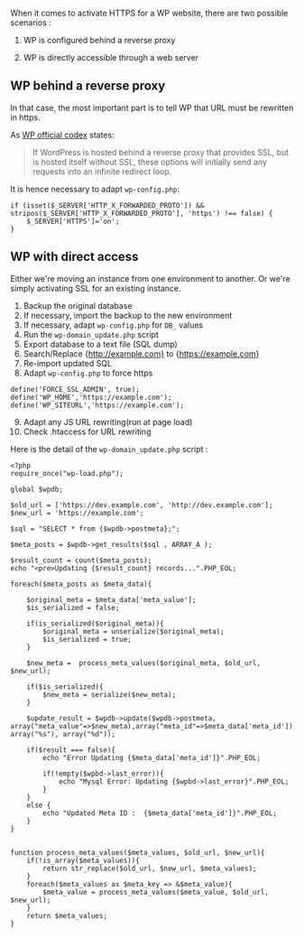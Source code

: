 When it comes to activate HTTPS for a WP website, there are two possible scenarios  :

1) WP is configured behind a reverse proxy

2) WP is directly accessible through a web server



## WP behind a reverse proxy

In that case, the most important part is to tell WP that URL must be rewritten in https.

As [WP official codex](http://codex.wordpress.org/Administration_Over_SSL#Using_a_Reverse_Proxy) states:

> If WordPress is hosted behind a reverse proxy that provides SSL, but is hosted itself without SSL, these options will initially send any requests into an infinite redirect loop. 

It is hence necessary to adapt `wp-config.php`:

```
if (isset($_SERVER['HTTP_X_FORWARDED_PROTO']) && stripos($_SERVER['HTTP_X_FORWARDED_PROTO'], 'https') !== false) {
    $_SERVER['HTTPS']='on';    
}

```

## WP with direct access

Either we're moving an instance from one environment to another. Or we're simply activating SSL for an existing instance.

1. Backup the original database
2. If necessary, import the backup to the new environment
3. If necessary, adapt `wp-config.php` for `DB_` values
4. Run the `wp-domain_update.php` script
5. Export database to a text file (SQL dump)
6. Search/Replace {http://example.com} to {https://example.com}
7. Re-import updated SQL 
8. Adapt `wp-config.php`  to force https
```
define('FORCE_SSL_ADMIN', true);
define('WP_HOME','https://example.com');
define('WP_SITEURL','https://example.com');
```
9. Adapt any JS URL rewriting(run at page load)
10. Check .htaccess for URL rewriting 


Here is the detail of the `wp-domain_update.php` script :
```
<?php
require_once("wp-load.php");
 
global $wpdb;
 
$old_url = ['https://dev.example.com', 'http://dev.example.com'];
$new_url = 'https://example.com';
 
$sql = "SELECT * from {$wpdb->postmeta};";
 
$meta_posts = $wpdb->get_results($sql , ARRAY_A );
 
$result_count = count($meta_posts); 
echo "<pre>Updating {$result_count} records...".PHP_EOL;
 
foreach($meta_posts as $meta_data){
     
    $original_meta = $meta_data['meta_value'];
    $is_serialized = false;
     
    if(is_serialized($original_meta)){
        $original_meta = unserialize($original_meta);
        $is_serialized = true;
    }
     
    $new_meta =  process_meta_values($original_meta, $old_url, $new_url);
     
    if($is_serialized){
        $new_meta = serialize($new_meta);
    }
     
    $update_result = $wpdb->update($wpdb->postmeta, array("meta_value"=>$new_meta),array("meta_id"=>$meta_data['meta_id']), array("%s"), array("%d"));
 
    if($result === false){
        echo "Error Updating {$meta_data['meta_id']}".PHP_EOL;
         
        if(!empty($wpbd->last_error)){
            echo "Mysql Error: Updating {$wpbd->last_error}".PHP_EOL;
        }
    }
    else {
        echo "Updated Meta ID :  {$meta_data['meta_id']}".PHP_EOL;
    }   
}
 
 
function process_meta_values($meta_values, $old_url, $new_url){
    if(!is_array($meta_values)){
        return str_replace($old_url, $new_url, $meta_values);
    }
    foreach($meta_values as $meta_key => &$meta_value){  
        $meta_value = process_meta_values($meta_value, $old_url, $new_url);     
    }
    return $meta_values;
}
```

